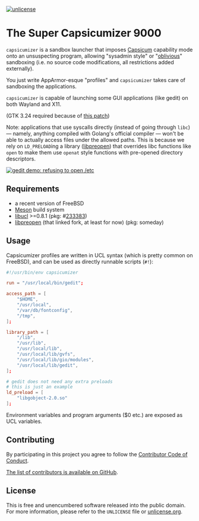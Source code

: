 [![unlicense](https://img.shields.io/badge/un-license-green.svg?style=flat)](https://unlicense.org)

# The Super Capsicumizer 9000

`capsicumizer` is a sandbox launcher that imposes [Capsicum] capability mode onto an unsuspecting program, allowing "sysadmin style" or "[oblivious]" sandboxing (i.e. no source code modifications, all restrictions added externally).

You just write AppArmor-esque "profiles" and `capsicumizer` takes care of sandboxing the applications.

`capsicumizer` is capable of launching some GUI applications (like gedit) on both Wayland and X11.

(GTK 3.24 required because of [this patch](https://gitlab.gnome.org/GNOME/gtk/merge_requests/203))

Note: applications that use syscalls directly (instead of going through `libc`) — namely, anything compiled with Golang's official compiler — won't be able to actually access files under the allowed paths.
This is because we rely on `LD_PRELOAD`ing a library ([libpreopen]) that overrides libc functions like `open` to make them use `openat` style functions with pre-opened directory descriptors.

[Capsicum]: https://www.freebsd.org/cgi/man.cgi?query=capsicum&sektion=4
[oblivious]: https://www.youtube.com/watch?v=ErXtGMmRzJs

[![gedit demo: refusing to open /etc](https://unrelentingtech.s3.dualstack.eu-west-1.amazonaws.com/gedit-sandbox-etc-fs8.png)](https://unrelenting.technology/notes/2018-11-24-21-43-46)

## Requirements

- a recent version of FreeBSD
- [Meson] build system
- [libucl] >=0.8.1 (pkg: #[233383](https://bugs.freebsd.org/bugzilla/show_bug.cgi?id=233383))
- [libpreopen] (that linked fork, at least for now) (pkg: someday)

[libucl]: https://github.com/vstakhov/libucl
[libpreopen]: https://github.com/myfreeweb/libpreopen
[Meson]: https://mesonbuild.com

## Usage

Capsicumizer profiles are written in UCL syntax (which is pretty common on FreeBSD), and can be used as directly runnable scripts (`#!`):

```conf
#!/usr/bin/env capsicumizer

run = "/usr/local/bin/gedit";

access_path = [
	"$HOME",
	"/usr/local",
	"/var/db/fontconfig",
	"/tmp",
];

library_path = [
	"/lib",
	"/usr/lib",
	"/usr/local/lib",
	"/usr/local/lib/gvfs",
	"/usr/local/lib/gio/modules",
	"/usr/local/lib/gedit",
];

# gedit does not need any extra preloads
# this is just an example
ld_preload = [
	"libgobject-2.0.so"
];
```

Environment variables and program arguments ($0 etc.) are exposed as UCL variables.

## Contributing

By participating in this project you agree to follow the [Contributor Code of Conduct](https://contributor-covenant.org/version/1/4/).

[The list of contributors is available on GitHub](https://github.com/myfreeweb/capsicumizer/graphs/contributors).


## License

This is free and unencumbered software released into the public domain.  
For more information, please refer to the `UNLICENSE` file or [unlicense.org](https://unlicense.org).
